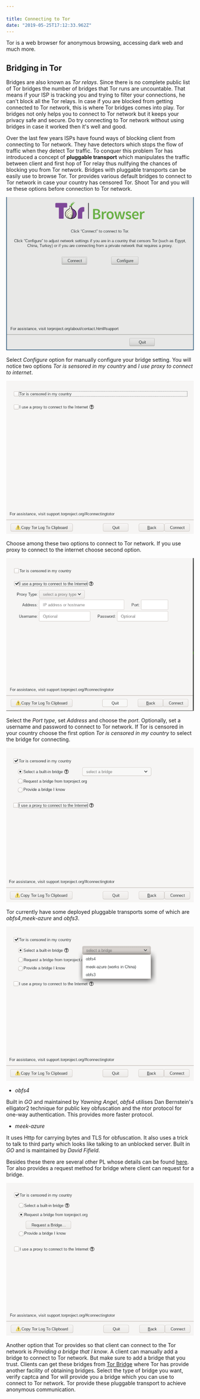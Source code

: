 ```yaml
---

title: Connecting to Tor 
date: "2019-05-25T17:12:33.962Z"
---
```


Tor is a web browser for anonymous browsing, accessing dark web and much more.

## Bridging in Tor
Bridges are also known as *Tor relays*. Since there is no complete public list of Tor bridges the number of bridges that Tor runs are uncountable. That means if your ISP is tracking you and trying to filter your connections, he can't block all the Tor relays. In case if you are blocked from getting connected to Tor network, this is where Tor bridges comes into play. Tor bridges not only helps you to connect to Tor network but it keeps your privacy safe and secure. Do try connecting to Tor network without using bridges in case it worked then it's well and good.

Over the last few years ISPs have found ways of blocking client from connecting to Tor network. They have detectors which stops the flow of traffic when they detect Tor traffic. To conquer this problem Tor has introduced a concept of **pluggable transport** which manipulates the traffic between client and first hop of Tor relay thus nullfying the chances of blocking you from Tor network.
Bridges with pluggable transports can be easily use to browse Tor. Tor provides various default bridges to connect to Tor network in case your country has censored Tor. Shoot Tor and you will se these options before connection to Tor network.

![Tor-default-image](./tor-default.png)

Select *Configure* option for manually configure your bridge setting. You will notice two options *Tor is sensored in my country* and *I use proxy to connect to internet*.

![Tor-connect-options](./options.png)

Choose among these two options to connect to Tor network. If you use proxy to connect to the internet choose second option.

![Tor-connect-proxy-option](./proxy.png)

Select the *Port type*, set *Address* and choose the *port*. Optionally, set a username and password to connect to Tor network.
If Tor is censored in your country choose the first option *Tor is censored in my country* to select the bridge for connecting.

![Tor-censored](./sensor.png)

Tor currently have some deployed pluggable transports some of which are *obfs4*,*meek-azure* and *obfs3*.

![Tor-deafult-bridges](./default-bridge.png)

- *obfs4*

Built in *GO* and maintained by *Yawning Angel*, *obfs4* utilises Dan Bernstein's elligator2 technique for public key obfuscation and the ntor protocol for one-way authentication. This provides more faster protocol.

- *meek-azure*

It uses Http for carrying bytes and TLS for obfuscation. It also uses a trick to talk to third party which looks like talking to an unblocked server. Built in *GO* and is maintained by *David Fifield*.

Besides these there are several other PL whose details can be found [here](https://2019.www.torproject.org/docs/pluggable-transports.html.en). Tor also provides a request method for bridge where client can request for a bridge.

![Request-bridge](request-bridge.png)

Another option that Tor provides so that client can connect to the Tor network is *Providing a bridge that I know*. A client can manually add a bridge to connect to Tor network. But make sure to add a bridge that you trust. Clients can get these bridges from
[Tor Bridge](https://bridges.torproject.org/options) where Tor has provide another facility of obtaining bridges. Select the type of bridge you want, verify captca and Tor will provide you a bridge which you can use to connect to Tor network.
Tor provide these pluggable transport to achieve anonymous communication.
